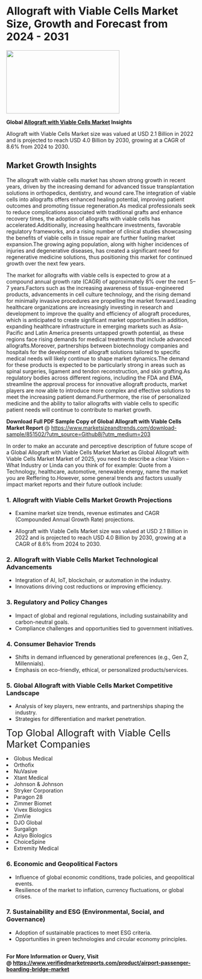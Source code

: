 <H1>Allograft with Viable Cells Market Size, Growth and Forecast from 2024 - 2031</H1><img class="aligncenter size-medium wp-image-584254" src="https://thirdeyenews.in/wp-content/uploads/2024/09/Global-Market-Research-300x168.jpeg" alt="" width="300" height="168" /><p><strong>Global&nbsp;<a href="https://www.marketsizeandtrends.com/download-sample/851502/?utm_source=Github8j?utm_medium=203">Allograft with Viable Cells Market</a> Insights</strong></p><p>Allograft with Viable Cells Market size was valued at USD 2.1 Billion in 2022 and is projected to reach USD 4.0 Billion by 2030, growing at a CAGR of 8.6% from 2024 to 2030.</p><p><h2>Market Growth Insights</h2> <p>The allograft with viable cells market has shown strong growth in recent years, driven by the increasing demand for advanced tissue transplantation solutions in orthopedics, dentistry, and wound care.The integration of viable cells into allografts offers enhanced healing potential, improving patient outcomes and promoting tissue regeneration.As medical professionals seek to reduce complications associated with traditional grafts and enhance recovery times, the adoption of allografts with viable cells has accelerated.Additionally, increasing healthcare investments, favorable regulatory frameworks, and a rising number of clinical studies showcasing the benefits of viable cells in tissue repair are further fueling market expansion.The growing aging population, along with higher incidences of injuries and degenerative diseases, has created a significant need for regenerative medicine solutions, thus positioning this market for continued growth over the next few years.</p> <p>The market for allografts with viable cells is expected to grow at a compound annual growth rate (CAGR) of approximately 8% over the next 5–7 years.Factors such as the increasing awareness of tissue-engineered products, advancements in cell culture technology, and the rising demand for minimally invasive procedures are propelling the market forward.Leading healthcare organizations are increasingly investing in research and development to improve the quality and efficiency of allograft procedures, which is anticipated to create significant market opportunities.In addition, expanding healthcare infrastructure in emerging markets such as Asia-Pacific and Latin America presents untapped growth potential, as these regions face rising demands for medical treatments that include advanced allografts.Moreover, partnerships between biotechnology companies and hospitals for the development of allograft solutions tailored to specific medical needs will likely continue to shape market dynamics.The demand for these products is expected to be particularly strong in areas such as spinal surgeries, ligament and tendon reconstruction, and skin grafting.As regulatory bodies across different regions, including the FDA and EMA, streamline the approval process for innovative allograft products, market players are now able to introduce more complex and effective solutions to meet the increasing patient demand.Furthermore, the rise of personalized medicine and the ability to tailor allografts with viable cells to specific patient needs will continue to contribute to market growth.<p><span class=""><strong>Download Full PDF Sample Copy of Global Allograft with Viable Cells Market Report</strong> @ <a href="https://www.marketsizeandtrends.com/download-sample/851502/?utm_source=Github8j?utm_medium=203" target="_blank">https://www.marketsizeandtrends.com/download-sample/851502/?utm_source=Github8j?utm_medium=203</a></span></p><p>In order to make an accurate and perceptive description of future scope of a Global&nbsp;Allograft with Viable Cells Market Market as Global&nbsp;Allograft with Viable Cells Market Market of 2025, you need to describe a clear Vision &ndash; What Industry or Linda can you think of for example: Quote from a Technology, healthcare, automotive, renewable energy, name the market you are Reffering to.However, some general trends and factors usually impact market reports and their future outlook include:</p><h3>1.&nbsp;<strong>Allograft with Viable Cells Market Growth Projections</strong></h3><ul><li>Examine market size trends, revenue estimates and CAGR (Compounded Annual Growth Rate) projections.</li><li><p>Allograft with Viable Cells Market size was valued at USD 2.1 Billion in 2022 and is projected to reach USD 4.0 Billion by 2030, growing at a CAGR of 8.6% from 2024 to 2030.</p></li></ul><h3>2.&nbsp;<strong>Allograft with Viable Cells Market Technological Advancements</strong></h3><ul><li>Integration of AI, IoT, blockchain, or automation in the industry.</li><li>Innovations driving cost reductions or improving efficiency.</li></ul><h3>3.&nbsp;<strong>Regulatory and Policy Changes</strong></h3><ul><li>Impact of global and regional regulations, including sustainability and carbon-neutral goals.</li><li>Compliance challenges and opportunities tied to government initiatives.</li></ul><h3>4.&nbsp;<strong>Consumer Behavior Trends</strong></h3><ul><li>Shifts in demand influenced by generational preferences (e.g., Gen Z, Millennials).</li><li>Emphasis on eco-friendly, ethical, or personalized products/services.</li></ul><h3>5.&nbsp;<strong>Global Allograft with Viable Cells Market Competitive Landscape</strong></h3><ul><li>Analysis of key players, new entrants, and partnerships shaping the industry.</li><li>Strategies for differentiation and market penetration.</li></ul><p data-pm-slice="1 1 []"><span style="color: inherit; font-family: inherit; font-size: 25px;">Top Global Allograft with Viable Cells Market Companies</span></p><div class="" data-test-id=""><p><li>Globus Medical</li><li> Orthofix</li><li> NuVasive</li><li> Xtant Medical</li><li> Johnson & Johnson</li><li> Stryker Corporation</li><li> Paragon 28</li><li> Zimmer Biomet</li><li> Vivex Biologics</li><li> ZimVie</li><li> DJO Global</li><li> Surgalign</li><li> Aziyo Biologics</li><li> ChoiceSpine</li><li> Extremity Medical</li></p></div><h3>6.&nbsp;<strong>Economic and Geopolitical Factors</strong></h3><ul><li>Influence of global economic conditions, trade policies, and geopolitical events.</li><li>Resilience of the market to inflation, currency fluctuations, or global crises.</li></ul><h3>7.&nbsp;<strong>Sustainability and ESG (Environmental, Social, and Governance)</strong></h3><ul><li>Adoption of sustainable practices to meet ESG criteria.</li><li>Opportunities in green technologies and circular economy principles.</li></ul><h2><strong style="font-size: 14px;">For More Information or Query, Visit @&nbsp;</strong><a style="background-color: #ffffff; font-size: 14px;" href="https://www.marketsizeandtrends.com/report/allograft-with-viable-cells-market/" target="_blank">https://www.verifiedmarketreports.com/product/airport-passenger-boarding-bridge-market</a></h2>